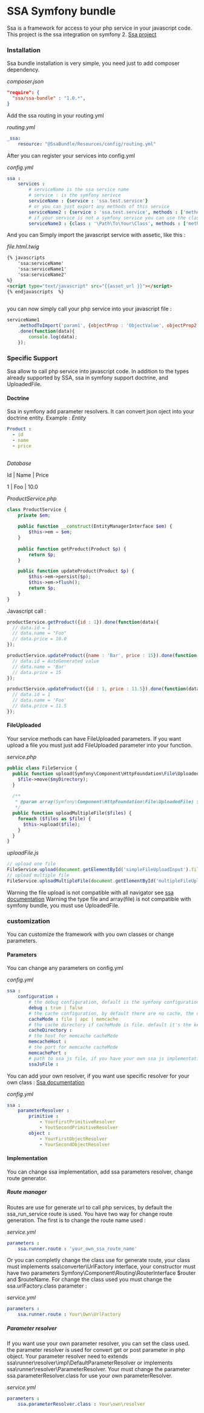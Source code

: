 SSA Symfony bundle
==========

Ssa is a framework for access to your php service in your javascript code. This project is the ssa integration on symfony 2.
[Ssa project](https://github.com/deblockt/ssa)

### Installation

Ssa bundle installation is very simple, you need just to add composer dependency.

*composer.json*
```json
"require": {
  "ssa/ssa-bundle" : "1.0.*",
}
```

Add the ssa routing in your routing.yml

*routing.yml*
```yml
_ssa:
    resource: "@SsaBundle/Resources/config/routing.yml"
```

After you can register your services into config.yml

*config.yml*
```yml
ssa :
    services :
        # serviceName is the ssa service name
        # service : is the symfony serivce
        serviceName : {service : 'ssa.test.service'}
        # or you can just export any methods of this service
        serviceName2 : {service : 'ssa.test.service', methods : ['methodToImport']}
        # if your service is not a symfony service you can use the class attribute
        serviceName3 : {class : '\Path\To\Your\Class', methods : ['methodToImport']}      
```

And you can Simply import the javascript service with assetic, like this :

*file.html.twig*
```html
{% javascripts 
    'ssa:serviceName'
    'ssa:serviceName1'
    'ssa:serviceName2'
%}
<script type="text/javascript" src="{{asset_url }}"></script>
{% endjavascripts  %}
    
```

you can now simply call your php service into your javascript file : 
```javascript
serviceName1
    .methodToImport('param1', {objectProp : 'ObjectValue', objectProp2 : 'ObjectValue2'})
    .done(function(data){
        console.log(data);
    });
```

### Specific Support

Ssa allow to call php service into javascript code. In addition to the types already supported by SSA, ssa in symfony support doctrine, and UploadedFile.

#### Doctrine 

Ssa in symfony add parameter resolvers. It can convert json oject into your doctrine entity.
Example :
*Entity*
```yml
Product :
  - id
  - name
  - price
  
```

*Database*

Id  | Name  | Price

1   | Foo   | 10.0

*ProductService.php*
```php
class ProductService {
    private $em;
    
    public function __construct(EntityManagerInterface $em) {
        $this->em = $em;
    }
    
    public function getProduct(Product $p) {
        return $p;
    }

    public function updateProduct(Product $p) {
        $this->em->persist($p);
        $this->em->flush();
        return $p;
    }
}

```

Javascript call : 
```javascript
productService.getProduct({id : 1}).done(function(data){
  // data.id = 1
  // data.name = "Foo"
  // data.price = 10.0
});

productService.updateProduct({name : 'Bar', price : 15}).done(function(data){
  // data.id = AutoGenerated value
  // data.name = 'Bar'
  // data.price = 15
});

productService.updateProduct({id : 1, price : 11.5}).done(function(data){
  // data.id = 1
  // data.name = 'Foo'
  // data.price = 11.5
});

```

#### FileUploaded

Your service methods can have FileUploaded parameters.
If you want upload a file you must just add FileUploaded parameter into your function.

*service.php*
```php
public class FileService {
  public function upload(Symfony\Component\HttpFoundation\File\UploadedFile $file) {
    $file->move($myDirectory);
  }
  
  /**
   * @param array(Symfony\Component\HttpFoundation\File\UploadedFile) $files file list
   */
  public function uploadMultipleFile($files) {
    foreach ($files as $file) {
      $this->upload($file);
    }
  }
}
```

*uploadFile.js*
```javascript
// upload one file
FileService.upload(document.getElementById('simpleFileUploadInput').files);
// upload multiple file
FileService.uploadMultipleFile(document.getElementById('multipleFileUploadInput').files);
```
Warning the file upload is not compatible with all navigator see [ssa documentation](https://github.com/deblockt/ssa) 
Warning the type file and array(file) is not compatible with symfony bundle, you must use UploadedFile.

### customization

You can customize the framework with you own classes or change parameters.

#### Parameters

You can change any parameters on config.yml

*config.yml*
```yml
ssa :
    configuration :
        # the debug configuration, default is the symfony configuration
        debug : true | false
        # the cache configuration, by default there are no cache, the cachemode is not mandatory with symfony
        cacheMode : file | apc | memcache
        # the cache directory if cacheMode is file. default it's the kernel.cache_dir
        cacheDirectory : 
        # the host for memcache cacheMode
        memcacheHost :
        # the port for memcache cacheMode
        memcachePort :
        # path to ssa js file, if you have your own ssa js implementation. Path begin in web directory
        ssaJsFile :

```

You can add your own resolver,  if you want use specific resolver for your own class : [Ssa documentation](https://github.com/deblockt/ssa#add-type-support)

*config.yml*
```yml
ssa :
    parameterResolver :
        primitive :
            - YourFirstPrimitiveResolver
            - YoutSecondPrimitiveResolver
        object :
            - YourFirstObjectResolver
            - YourSecondObjectResolver
```


#### Implementation

You can change ssa implementation, add ssa parameters resolver, change route generator.

##### Route manager

Routes are use for generate url to call php services, by default the ssa_run_service route is used. 
You have two way for change route generation. 
The first is to change the route name used :

*service.yml*
```yml
parameters :
    ssa.runner.route : 'your_own_ssa_route_name'
```

Or you can completly change the class use for generate route, your class must implements ssa\converter\UrlFactory interface, your constructor must have two parameters  Symfony\Component\Routing\RouterInterface $router and  $routeName. For change the class used you must change the ssa.urlFactory.class parameter :

*service.yml*
```yml
parameters :
    ssa.runner.route : Your\Own\UrlFactory
```

##### Parameter resolver

If you want use your own parameter resolver, you can set the class used. the parameter resolver is used for convert get or post parameter in php object.
Your parameter resolver need to extends ssa\runner\resolver\impl\DefaultParameterResolver or implements ssa\runner\resolver\ParameterResolver.
Your must change the parameter ssa.parameterResolver.class for use your own parameterResolver.

*service.yml*
```yml
parameters :
    ssa.parameterResolver.class : Your\own\resolver
```
